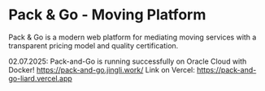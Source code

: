 # Pack & Go - Moving Platform

Pack & Go is a modern web platform for mediating moving services with a transparent pricing model and quality certification.

02.07.2025: 
Pack-and-Go is running successfully on Oracle Cloud with Docker! https://pack-and-go.jingli.work/
Link on Vercel: https://pack-and-go-liard.vercel.app